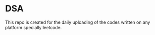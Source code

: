 # DSA
This repo is created for the daily uploading of the codes written on any platform specially leetcode.        
